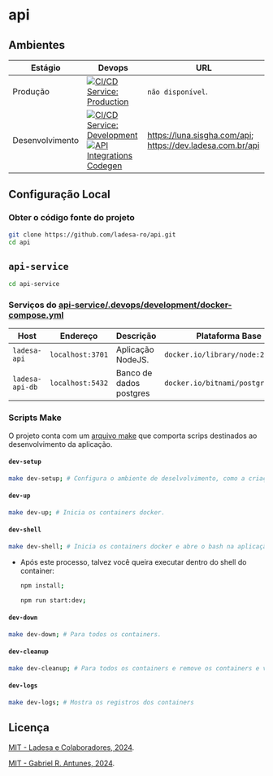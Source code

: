 # api

## Ambientes

| Estágio         | Devops                                                                                                                                                                                           | URL                                                            |
| --------------- | ------------------------------------------------------------------------------------------------------------------------------------------------------------------------------------------------ | -------------------------------------------------------------- |
| Produção        | [![CI/CD Service: Production][action-ci-cd-service-prod-src]][action-ci-cd-service-prod-href]                                                                                                    | `não disponível`.                                              |
| Desenvolvimento | [![CI/CD Service: Development][action-api-integrations-dev-src]][action-ci-cd-service-dev-href] [![API Integrations Codegen][action-api-integrations-dev-src]][action-api-integrations-dev-href] | <https://luna.sisgha.com/api>; <https://dev.ladesa.com.br/api> |

## Configuração Local

### Obter o código fonte do projeto

```bash
git clone https://github.com/ladesa-ro/api.git
cd api
```

## `api-service`

```bash
cd api-service
```

### Serviços do [api-service/.devops/development/docker-compose.yml](./api-service/.devops/development/docker-compose.yml)

| Host            | Endereço         | Descrição               | Plataforma Base                   |
| --------------- | ---------------- | ----------------------- | --------------------------------- |
| `ladesa-api`    | `localhost:3701` | Aplicação NodeJS.       | `docker.io/library/node:22`       |
| `ladesa-api-db` | `localhost:5432` | Banco de dados postgres | `docker.io/bitnami/postgresql:15` |

### Scripts Make

O projeto conta com um [arquivo make](./api-service/Makefile) que comporta scrips destinados ao desenvolvimento da aplicação.

#### `dev-setup`

```sh
make dev-setup; # Configura o ambiente de deselvolvimento, como a criação da rede ladesa-net e os arquivos .env.

```

#### `dev-up`

```sh
make dev-up; # Inicia os containers docker.
```

#### `dev-shell`

```sh
make dev-shell; # Inicia os containers docker e abre o bash na aplicação node.
```

- Após este processo, talvez você queira executar dentro do shell do container:

  ```sh
  npm install;
  ```

  ```sh
  npm run start:dev;
  ```

#### `dev-down`

```sh
make dev-down; # Para todos os containers.
```

#### `dev-cleanup`

```sh
make dev-cleanup; # Para todos os containers e remove os containers e volumes associados.
```

#### `dev-logs`

```sh
make dev-logs; # Mostra os registros dos containers
```

## Licença

[MIT - Ladesa e Colaboradores, 2024](./LICENSE).

[MIT - Gabriel R. Antunes, 2024](./LICENSE).

<!-- Links -->

<!-- Badges -->

<!-- Badges / Actions / Production  -->

[action-ci-cd-service-prod-src]: https://img.shields.io/github/actions/workflow/status/ladesa-ro/api/ci.yml?style=flat&logo=github&logoColor=white&label=CI@production&branch=production&labelColor=18181B
[action-ci-cd-service-prod-href]: https://github.com/ladesa-ro/api/actions/workflows/ci.yml?query=branch%3Aproduction

<!-- Badges / Actions / Development / CI-CD-Service  -->

[action-ci-cd-service-dev-href]: https://github.com/ladesa-ro/api/actions/workflows/ci-cd-service.yml?query=branch%3Adevelopment

<!-- Badges / Actions / Development / API Integrations Codegen  -->

[action-api-integrations-dev-src]: https://img.shields.io/github/actions/workflow/status/ladesa-ro/api/api-integrations.yml?style=flat&logo=github&logoColor=white&label=CI@development&branch=development&labelColor=18181B
[action-api-integrations-dev-href]: https://github.com/ladesa-ro/api/actions/workflows/api-integrations.yml?query=branch%3Adevelopment
